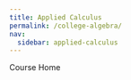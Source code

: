```yaml
---
title: Applied Calculus
permalink: /college-algebra/
nav:
  sidebar: applied-calculus
---
```


Course Home